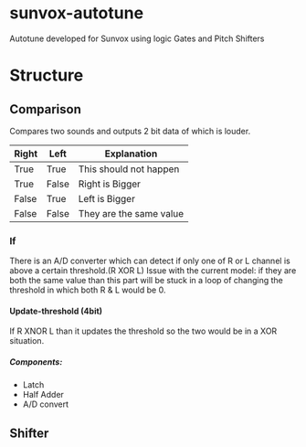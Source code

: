 # sunvox-autotune
Autotune developed for Sunvox using logic Gates and Pitch Shifters

# Structure

## Comparison
Compares two sounds and outputs 2 bit data of which is louder.

| Right | Left  | Explanation             |
|-------|-------|-------------------------|
| True  | True  | This should not happen  |
| True  | False | Right is Bigger         |
| False | True  | Left is Bigger          |
| False | False | They are the same value |

### If
There is an A/D converter which can detect if only one of R or L channel is above a certain threshold.(R XOR L)
Issue with the current model: if they are both the same value than this part will be stuck in a loop of changing the threshold in which both R & L would be 0.
#### Update-threshold (4bit)
If R XNOR L than it updates the threshold so the two would be in a XOR situation.
##### Components:
- Latch
- Half Adder
- A/D convert

## Shifter

###
